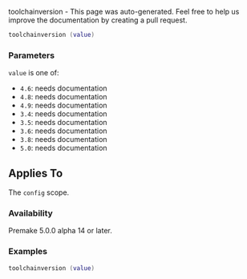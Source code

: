 toolchainversion - This page was auto-generated. Feel free to help us improve the documentation by creating a pull request.

```lua
toolchainversion (value)
```

### Parameters ###

`value` is one of:

* `4.6`: needs documentation
* `4.8`: needs documentation
* `4.9`: needs documentation
* `3.4`: needs documentation
* `3.5`: needs documentation
* `3.6`: needs documentation
* `3.8`: needs documentation
* `5.0`: needs documentation

## Applies To ###

The `config` scope.

### Availability ###

Premake 5.0.0 alpha 14 or later.

### Examples ###

```lua
toolchainversion (value)
```

